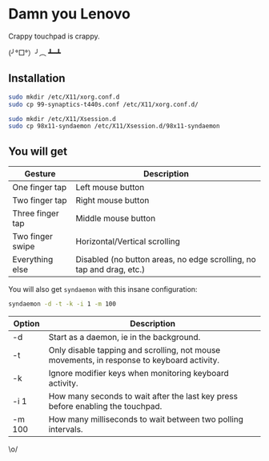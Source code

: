 Damn you Lenovo
===============

Crappy touchpad is crappy.

(╯°□°）╯︵ ┻━┻

Installation
------------
```bash
sudo mkdir /etc/X11/xorg.conf.d
sudo cp 99-synaptics-t440s.conf /etc/X11/xorg.conf.d/

sudo mkdir /etc/X11/Xsession.d
sudo cp 98x11-syndaemon /etc/X11/Xsession.d/98x11-syndaemon
```

You will get
------------

Gesture          | Description
---------------- | -----------
One finger tap   | Left mouse button
Two finger tap   | Right mouse button
Three finger tap | Middle mouse button
Two finger swipe | Horizontal/Vertical scrolling
Everything else  | Disabled (no button areas, no edge scrolling, no tap and drag, etc.)

You will also get ```syndaemon``` with this insane configuration:

```bash
syndaemon -d -t -k -i 1 -m 100
```

Option | Description
------ | -----------
-d     | Start as a daemon, ie in the background.
-t     | Only disable tapping and scrolling, not mouse movements, in response to keyboard activity.
-k     | Ignore modifier keys when monitoring keyboard activity.
-i 1   | How many seconds to wait after the last key press before enabling the touchpad.
-m 100 | How  many  milliseconds  to wait between two polling intervals.



\o/
